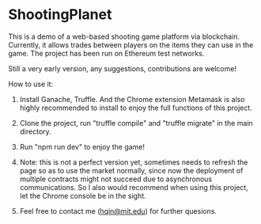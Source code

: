 # ShootingPlanet

This is a demo of a web-based shooting game platform via blockchain. Currently, it allows trades between players on the items they can use in the game. The project has been run on Ethereum test networks.

Still a very early version, any suggestions, contributions are welcome!

How to use it:

1. Install Ganache, Truffle. And the Chrome extension Metamask is also highly recommended to install to enjoy the full functions of this project.

2. Clone the project, run "truffle compile" and "truffle migrate" in the main directory.

3. Run "npm run dev" to enjoy the game!

4. Note: this is not a perfect version yet, sometimes needs to refresh the page so as to use the market normally, since now the deployment of multiple contracts might not succeed due to asynchronous communications. So I also would recommend when using this project, let the Chrome console be in the sight.

5. Feel free to contact me (hqin@mit.edu) for further quesions.
